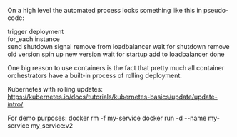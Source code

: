 On a high level the automated process looks something like this in pseudo-code:

trigger deployment  
for_each instance  
  send shutdown signal
  remove from loadbalancer
  wait for shutdown
  remove old version
  spin up new version
  wait for startup
  add to loadbalancer
done


One big reason to use containers is the fact that pretty much all container orchestrators have a built-in process of rolling deployment.

Kubernetes with rolling updates:
https://kubernetes.io/docs/tutorials/kubernetes-basics/update/update-intro/



For demo purposes:
docker rm -f my-service docker run -d --name my-service my_service:v2
